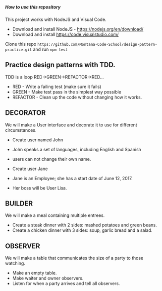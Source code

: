 ##### How to use this repository

This project works with NodeJS and Visual Code.
- Download and install NodeJS - https://nodejs.org/en/download/
- Download and install https://code.visualstudio.com/

Clone this repo `https://github.com/Montana-Code-School/design-pattern-practice.git` and run `npm test`

## Practice design patterns with TDD.

TDD is a loop RED->GREEN->REFACTOR->RED...

* RED - Write a failing test (make sure it fails)
* GREEN - Make test pass in the simplest way possible
* REFACTOR - Clean up the code without changing how it works.

## DECORATOR
We will make a User interface and decorate it to use for different circumstances.

* Create user named John
* John speaks a set of languages, including English and Spanish
* users can not change their own name.

* Create user Jane
* Jane is an Employee; she has a start date of June 12, 2017.
* Her boss will be User Lisa.

## BUILDER
We will make a meal containing multiple entrees.

* Create a steak dinner with 2 sides: mashed potatoes and green beans.
* Create a chicken dinner with 3 sides: soup, garlic bread and a salad.

## OBSERVER
We will make a table that communicates the size of a party to those watching.

* Make an empty table.
* Make waiter and owner observers.
* Listen for when a party arrives and tell all observers.

